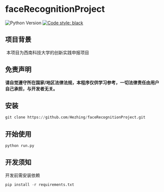 # faceRecognitionProject

![Python Version](https://img.shields.io/badge/python-3.6+-blue.svg)
[![Code style: black](https://img.shields.io/badge/code%20style-black-000000.svg)](https://github.com/psf/black)

## 项目背景

​	本项目为西南科技大学的创新实践申报项目

## 免责声明

​	**请自觉遵守所在国家/地区法律法规，本程序仅供学习参考，一切法律责任由用户自己承担，与开发者无关。**

## 安装

```python
git clone https://github.com/Hezhing/faceRecognitionProject.git
```

## 开始使用

```python
python run.py
```

## 开发须知

开发前需安装依赖

```python
pip install -r requirements.txt
```

